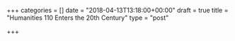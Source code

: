 +++
categories = []
date = "2018-04-13T13:18:00+00:00"
draft = true
title = "Humanities 110 Enters the 20th Century"
type = "post"

+++

